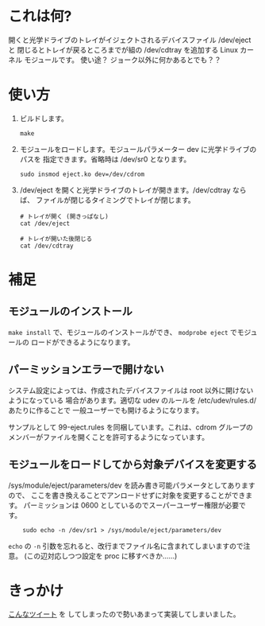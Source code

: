 これは何?
=========

開くと光学ドライブのトレイがイジェクトされるデバイスファイル /dev/eject と
閉じるとトレイが戻るところまでが組の /dev/cdtray を追加する Linux カーネル
モジュールです。
使い途？ ジョーク以外に何かあるとでも？？

使い方
======

 1. ビルドします。

    ```
    make
    ```

 2. モジュールをロードします。モジュールパラメーター dev に光学ドライブのパスを
    指定できます。省略時は /dev/sr0 となります。

    ```
    sudo insmod eject.ko dev=/dev/cdrom
    ```

 3. /dev/eject を開くと光学ドライブのトレイが開きます。/dev/cdtray ならば、
    ファイルが閉じるタイミングでトレイが閉じます。

    ```
    # トレイが開く (開きっぱなし)
    cat /dev/eject
    
    # トレイが開いた後閉じる
    cat /dev/cdtray
    ```

補足
====

モジュールのインストール
------------------------

`make install` で、モジュールのインストールができ、 `modprobe eject` でモジュールの
ロードができるようになります。

パーミッションエラーで開けない
------------------------------

システム設定によっては、作成されたデバイスファイルは root 以外に開けないようになっている
場合があります。適切な udev のルールを /etc/udev/rules.d/ あたりに作ることで
一般ユーザーでも開けるようになります。

サンプルとして 99-eject.rules を同梱しています。これは、cdrom グループの
メンバーがファイルを開くことを許可するようになっています。

モジュールをロードしてから対象デバイスを変更する
------------------------------------------------

/sys/module/eject/parameters/dev を読み書き可能パラメータとしてありますので、
ここを書き換えることでアンロードせずに対象を変更することができます。
パーミッションは 0600 としているのでスーパーユーザー権限が必要です。

```
    sudo echo -n /dev/sr1 > /sys/module/eject/parameters/dev
```

`echo` の `-n` 引数を忘れると、改行までファイル名に含まれてしまいますので注意。
(この辺対応しつつ設定を proc に移すべきか……)

きっかけ
========

[こんなツイート](https://twitter.com/yoh2_sdj/status/754334349990907905) を
してしまったので勢いあまって実装してしまいました。

